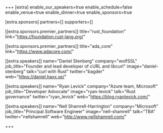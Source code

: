 +++
[extra]
	enable_our_speakers=true
	enable_schedule=false
	enable_venue=true
	enable_dinner=true
	enable_sponsors=true

[extra.sponsors]
	partners=[]
	supporters=[]

[[extra.sponsors.premier_partners]]
	title="rust_foundation"
	link="https://foundation.rust-lang.org/"

[[extra.sponsors.premier_partners]]
	title="ada_core"
	link="https://www.adacore.com/"

[[extra.speakers]]
	name="Daniel Stenberg"
	company="wolfSSL"
	job_title="Founder and lead developer of cURL and libcurl"
	image="daniel-stenberg"
	talk="curl with Rust"
	twitter="bagder"
	web="https://daniel.haxx.se/"

[[extra.speakers]]
	name="Ryan Levick"
	company="Azure team, Microsoft"
	job_title="Developer Advocate"
	image="ryan-levick"
	talk="Rust governance"
	twitter="ryan_levick"
	web="https://blog.ryanlevick.com/"

[[extra.speakers]]
	name="Nell Shamrell-Harrington"
	company="Microsoft"
	job_title="Principal Software Engineer"
	image="nell-shamrell"
	talk="TBA"
	twitter="nellshamrell"
	web="http://www.nellshamrell.com/"

+++
